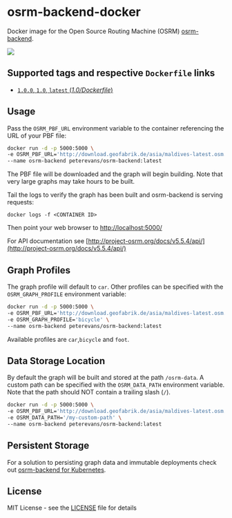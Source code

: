 # osrm-backend-docker
Docker image for the Open Source Routing Machine (OSRM) [osrm-backend](https://github.com/Project-OSRM/osrm-backend).

[![](https://images.microbadger.com/badges/image/peterevans/osrm-backend.svg)](https://microbadger.com/images/peterevans/osrm-backend "Get your own image badge on microbadger.com")

## Supported tags and respective `Dockerfile` links

- [`1.0.0`, `1.0`, `latest`  (*1.0/Dockerfile*)](https://github.com/peter-evans/osrm-backend-docker/tree/master/1.0)

## Usage
Pass the `OSRM_PBF_URL` environment variable to the container referencing the URL of your PBF file:

```bash
docker run -d -p 5000:5000 \
-e OSRM_PBF_URL='http://download.geofabrik.de/asia/maldives-latest.osm.pbf' \
--name osrm-backend peterevans/osrm-backend:latest
```
The PBF file will be downloaded and the graph will begin building. Note that very large graphs may take hours to be built.

Tail the logs to verify the graph has been built and osrm-backend is serving requests:
```
docker logs -f <CONTAINER ID>
```
Then point your web browser to [http://localhost:5000/](http://localhost:5000/)

For API documentation see [http://project-osrm.org/docs/v5.5.4/api/](http://project-osrm.org/docs/v5.5.4/api/)

## Graph Profiles
The graph profile will default to `car`. Other profiles can be specified with the `OSRM_GRAPH_PROFILE` environment variable:
```bash
docker run -d -p 5000:5000 \
-e OSRM_PBF_URL='http://download.geofabrik.de/asia/maldives-latest.osm.pbf' \
-e OSRM_GRAPH_PROFILE='bicycle' \
--name osrm-backend peterevans/osrm-backend:latest
```
Available profiles are `car`,`bicycle` and `foot`.

## Data Storage Location
By default the graph will be built and stored at the path `/osrm-data`. A custom path can be specified with the `OSRM_DATA_PATH` environment variable. Note that the path should NOT contain a trailing slash (`/`).
```bash
docker run -d -p 5000:5000 \
-e OSRM_PBF_URL='http://download.geofabrik.de/asia/maldives-latest.osm.pbf' \
-e OSRM_DATA_PATH='/my-custom-path' \
--name osrm-backend peterevans/osrm-backend:latest
```

## Persistent Storage
For a solution to persisting graph data and immutable deployments check out [osrm-backend for Kubernetes](https://github.com/peter-evans/osrm-backend-k8s).

## License

MIT License - see the [LICENSE](LICENSE) file for details